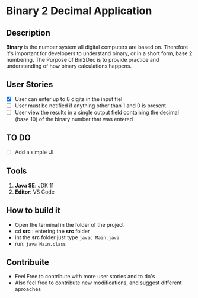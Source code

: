 # Binary 2 Decimal Application

## Description
**Binary** is the number system all digital computers are based on. Therefore it's important for developers to understand binary, or in a short form, base 2 numbering.
The Purpose of Bin2Dec is to provide practice and understanding of how binary calculations happens.

## User Stories
- [x] User can enter up to 8 digits in the input fiel
- [ ] User must be notified if anything other than 1 and 0 is present
- [ ] User view the results in a single output field containing the decimal (base 10) of the binary number that was entered

## TO DO
- [ ] Add a simple UI

## Tools
1. **Java SE**: JDK 11
2. **Editor**: VS Code

## How to build it
- Open the terminal in the folder of the project
- cd **src** : entering the **src** folder 
- int the **src** folder just type `javac Main.java`
- run:  `java Main.class`

## Contribuite
- Feel Free to contribute with more user stories and to do's
- Also feel free to contribute new modifications, and suggest different aproaches
